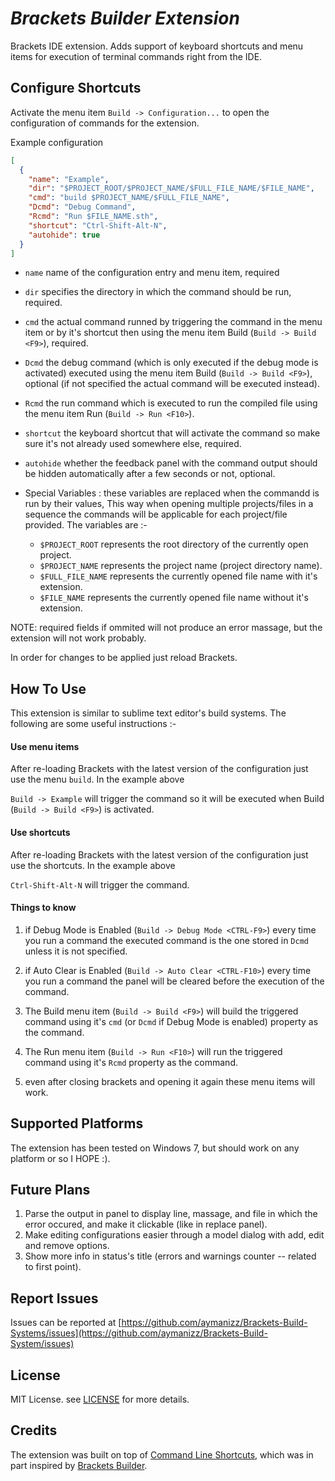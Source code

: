 # ***Brackets Builder Extension***

Brackets IDE extension. Adds support of keyboard shortcuts and menu items for execution of terminal commands right from the IDE.

## Configure Shortcuts

Activate the menu item `Build -> Configuration...` to open the configuration of commands for the extension.

Example configuration

```Json
[
  {
    "name": "Example",
    "dir": "$PROJECT_ROOT/$PROJECT_NAME/$FULL_FILE_NAME/$FILE_NAME",
    "cmd": "build $PROJECT_NAME/$FULL_FILE_NAME",
    "Dcmd": "Debug Command",
    "Rcmd": "Run $FILE_NAME.sth",
    "shortcut": "Ctrl-Shift-Alt-N",
    "autohide": true
  }
]
```

* `name` name of the configuration entry and menu item, required
* `dir` specifies the directory in which the command should be run, required.
* `cmd` the actual command runned by triggering the command in the menu item or by it's shortcut then using the menu item Build (`Build -> Build <F9>`), required.
* `Dcmd` the debug command (which is only executed if the debug mode is activated) executed using the menu item Build (`Build -> Build <F9>`), optional (if not specified the actual command will be executed instead).
* `Rcmd` the run command which is executed to run the compiled file using the menu item Run (`Build -> Run <F10>`).
* `shortcut` the keyboard shortcut that will activate the command so make sure it's not already used somewhere else, required.
* `autohide` whether the feedback panel with the command output should be hidden automatically after a few seconds or not, optional.

* Special Variables : these variables are replaced when the commandd is run by their values, This way when opening multiple projects/files in a sequence the commands will be applicable for each project/file provided. The variables are :-

  - `$PROJECT_ROOT` represents the root directory of the currently open project.
  - `$PROJECT_NAME` represents the project name (project directory name).
  - `$FULL_FILE_NAME` represents the currently opened file name with it's extension.
  - `$FILE_NAME` represents the currently opened file name without it's extension.

NOTE: required fields if ommited will not produce an error massage, but the extension will not work probably.

In order for changes to be applied just reload Brackets.

## How To Use

This extension is similar to sublime text editor's build systems. The following are some useful instructions :-

#### Use menu items

After re-loading Brackets with the latest version of the configuration just use the menu `build`. In the example above

`Build -> Example` will trigger the command so it will be executed when Build (`Build -> Build <F9>`) is activated.

#### Use shortcuts

After re-loading Brackets with the latest version of the configuration just use the shortcuts. In the example above

`Ctrl-Shift-Alt-N` will trigger the command.

#### Things to know

1. if Debug Mode is Enabled (`Build -> Debug Mode <CTRL-F9>`) every time you run a command the executed command is the one stored in `Dcmd` unless it is not specified.

2. if Auto Clear is Enabled (`Build -> Auto Clear <CTRL-F10>`) every time you run a command the panel will be cleared before the execution of the command.

3. The Build menu item (`Build -> Build <F9>`) will build the triggered command using it's `cmd` (or `Dcmd` if Debug Mode is enabled) property as the command.

4. The Run menu item (`Build -> Run <F10>`) will run the triggered command using it's `Rcmd` property as the command.

5. even after closing brackets and opening it again these menu items will work.

## Supported Platforms

The extension has been tested on Windows 7, but should work on any platform or so I HOPE :).

## Future Plans

1. Parse the output in panel to display line, massage, and file in which the error occured, and make it clickable (like in replace panel).
2. Make editing configurations easier through a model dialog with add, edit and remove options.
3. Show more info in status's title (errors and warnings counter -- related to first point).

## Report Issues

Issues can be reported at [https://github.com/aymanizz/Brackets-Build-Systems/issues](https://github.com/aymanizz/Brackets-Build-System/issues)

## License

MIT License. see [LICENSE](https://github.com/aymanizz/Brackets-Build-System/LICENSE) for more details.

## Credits

The extension was built on top of [Command Line Shortcuts](https://github.com/antivanov/Brackets-Command-Line-Shortcuts/),
which was in part inspired by [Brackets Builder](https://github.com/Vhornets/brackets-builder).
